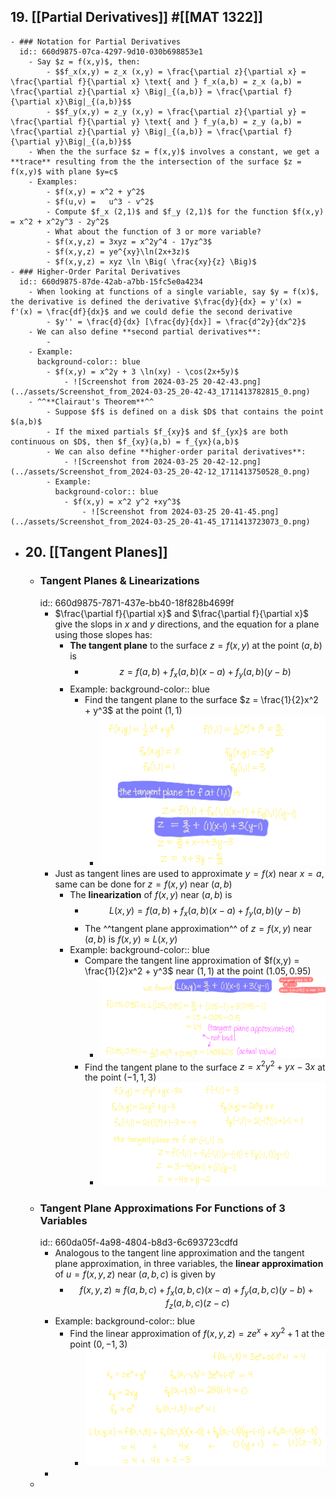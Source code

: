 ## 19. [[Partial Derivatives]] #[[MAT 1322]]
	- ### Notation for Partial Derivatives
	  id:: 660d9875-07ca-4297-9d10-030b698853e1
		- Say $z = f(x,y)$, then:
			- $$f_x(x,y) = z_x (x,y) = \frac{\partial z}{\partial x} = \frac{\partial f}{\partial x} \text{ and } f_x(a,b) = z_x (a,b) =  \frac{\partial z}{\partial x} \Big|_{(a,b)} = \frac{\partial f}{\partial x}\Big|_{(a,b)}$$
			- $$f_y(x,y) = z_y (x,y) = \frac{\partial z}{\partial y} = \frac{\partial f}{\partial y} \text{ and } f_y(a,b) = z_y (a,b) =  \frac{\partial z}{\partial y} \Big|_{(a,b)} = \frac{\partial f}{\partial y}\Big|_{(a,b)}$$
		- When the the surface $z = f(x,y)$ involves a constant, we get a **trace** resulting from the the intersection of the surface $z = f(x,y)$ with plane $y=c$
		- Examples:
			- $f(x,y) = x^2 + y^2$
			- $f(u,v) =   u^3 - v^2$
			- Compute $f_x (2,1)$ and $f_y (2,1)$ for the function $f(x,y) = x^2 + x^2y^3 - 2y^2$
			- What about the function of 3 or more variable?
			- $f(x,y,z) = 3xyz = x^2y^4 - 17yz^3$
			- $f(x,y,z) = ye^{xy}\ln(2x+3z)$
			- $f(x,y,z) = xyz \ln \Big( \frac{xy}{z} \Big)$
	- ### Higher-Order Parital Derivatives
	  id:: 660d9875-87de-42ab-a7bb-15fc5e0a4234
		- When looking at functions of a single variable, say $y = f(x)$, the derivative is defined the derivative $\frac{dy}{dx} = y'(x) = f'(x) = \frac{df}{dx}$ and we could defie the second derivative
			- $y'' = \frac{d}{dx} [\frac{dy}{dx}] = \frac{d^2y}{dx^2}$
		- We can also define **second partial derivatives**:
			-
		- Example:
		  background-color:: blue
			- $f(x,y) = x^2y + 3 \ln(xy) - \cos(2x+5y)$
				- ![Screenshot from 2024-03-25 20-42-43.png](../assets/Screenshot_from_2024-03-25_20-42-43_1711413782815_0.png)
		- ^^**Clairaut's Theorem**^^
			- Suppose $f$ is defined on a disk $D$ that contains the point $(a,b)$
			- If the mixed partials $f_{xy}$ and $f_{yx}$ are both continuous on $D$, then $f_{xy}(a,b) = f_{yx}(a,b)$
			- We can also define **higher-order parital derivatives**:
				- ![Screenshot from 2024-03-25 20-42-12.png](../assets/Screenshot_from_2024-03-25_20-42-12_1711413750528_0.png)
			- Example:
			  background-color:: blue
				- $f(x,y) = x^2 y^2 +xy^3$
					- ![Screenshot from 2024-03-25 20-41-45.png](../assets/Screenshot_from_2024-03-25_20-41-45_1711413723073_0.png)
- ## 20. [[Tangent Planes]]
	- ### Tangent Planes & Linearizations
	  id:: 660d9875-7871-437e-bb40-18f828b4699f
		- $\frac{\partial f}{\partial x}$ and $\frac{\partial f}{\partial x}$ give the slops in $x$ and $y$ directions, and the equation for a plane using those slopes has:
			- **The tangent plane** to the surface $z = f(x,y)$ at the point $(a,b)$ is
				- $$z = f(a,b) + f_x(a,b) (x-a) + f_y(a,b) (y-b)$$
			- Example:
			  background-color:: blue
				- Find the tangent plane to the surface $z = \frac{1}{2}x^2 + y^3$ at the point $(1,1)$
					- ![Screenshot from 2024-04-03 14-38-06.png](../assets/Screenshot_from_2024-04-03_14-38-06_1712169583815_0.png)
		- Just as tangent lines are used to approximate $y=f(x)$ near $x=a$, same can be done for $z = f(x,y)$ near $(a,b)$
			- The **linearization** of $f(x,y)$ near $(a,b)$ is
				- $$L(x,y) = f(a,b) + f_x(a,b)(x-a) + f_y(a,b)(y-b)$$
				- The ^^tangent plane approximation^^ of $z = f(x,y)$ near $(a,b)$ is $f(x,y) \approx L(x,y)$
			- Example:
			  background-color:: blue
				- Compare the tangent line approximation of $f(x,y) = \frac{1}{2}x^2 + y^3$ near $(1,1)$ at the point $(1.05,0.95)$
					- ![Screenshot from 2024-04-03 14-37-15.png](../assets/Screenshot_from_2024-04-03_14-37-15_1712169470548_0.png)
				- Find the tangent plane to the surface $z = x^2y^2 + yx - 3x$ at the point $(-1,1,3)$
					- ![Screenshot from 2024-04-03 14-35-59.png](../assets/Screenshot_from_2024-04-03_14-35-59_1712169384464_0.png)
	- ### Tangent Plane Approximations For Functions of 3 Variables
	  id:: 660da05f-4a98-4804-b8d3-6c693723cdfd
		- Analogous to the tangent line approximation and the tangent plane approximation, in three variables, the **linear approximation** of $u = f(x,y,z)$ near $(a,b,c)$ is given by
			- $$f(x,y,z) \approx f(a,b,c) + f_x(a,b,c)(x-a) + f_y(a,b,c)(y-b) + f_z(a,b,c)(z-c)$$
		- Example:
		  background-color:: blue
			- Find the linear approximation of $f(x,y,z) = ze^x + xy^2 +1$ at the point $(0,-1,3)$
				- ![Screenshot from 2024-04-03 14-34-43.png](../assets/Screenshot_from_2024-04-03_14-34-43_1712169316834_0.png)
		-
	-